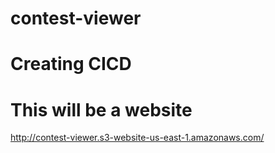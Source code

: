 # contest-viewer
# Creating CICD

# This will be a website
http://contest-viewer.s3-website-us-east-1.amazonaws.com/
